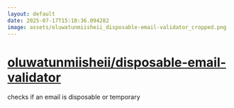 ```yaml
---
layout: default
date: 2025-07-17T15:10:36.094282
image: assets/oluwatunmiisheii_disposable-email-validator_cropped.png
---
```


# [oluwatunmiisheii/disposable-email-validator](https://github.com/oluwatunmiisheii/disposable-email-validator)

checks if an email is disposable or temporary
